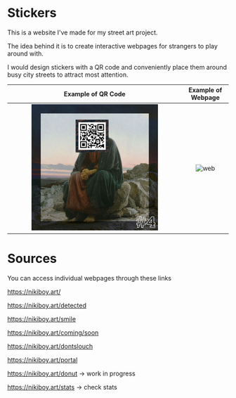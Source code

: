 # Stickers
This is a website I've made for my street art project. 

The idea behind it is to create interactive webpages for strangers to play around with.

I would design stickers with a QR code and conveniently place them around busy city streets to attract most attention.

Example of QR Code         |     Example of Webpage
:-------------------------:|:-------------------------:
<img src="https://github.com/nikitasmelk/stickers/blob/main/_me_/demo_img.jpg" alt="qr" width="75%"/>  |  <img src="https://github.com/nikitasmelk/stickers/blob/main/_me_/demo.gif" alt="web" width="75%"/>


# Sources

You can access individual webpages through these links


https://nikiboy.art/

https://nikiboy.art/detected

https://nikiboy.art/smile

https://nikiboy.art/coming/soon

https://nikiboy.art/dontslouch

https://nikiboy.art/portal

https://nikiboy.art/donut -> work in progress

https://nikiboy.art/stats -> check stats